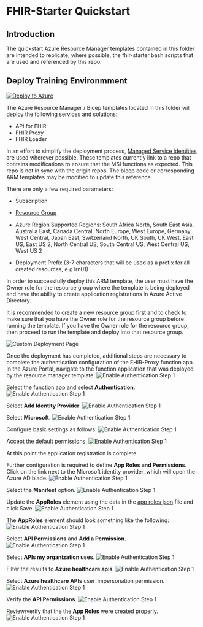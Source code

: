 # FHIR-Starter Quickstart   

## Introduction 

The quickstart Azure Resource Manager templates contained in this folder are intended to replicate, where possible, the fhir-starter bash scripts that are used and referenced by this repo.


## Deploy Training Environmment

[![Deploy to Azure](https://aka.ms/deploytoazurebutton)](https://portal.azure.com/#create/Microsoft.Template/uri/https%3A%2F%2Fraw.githubusercontent.com%2FToddM2%2Ffhir-starter%2Fquickstarts%2Fquickstarts%2Fdeployfhirtrain.json)

The Azure Resource Manager / Bicep templates located in this folder will deploy the following services and solutions:
+ API for FHIR
+ FHIR Proxy
+ FHIR Loader

In an effort to simplify the deployment process, [Managed Service Identities](https://docs.microsoft.com/en-us/azure/active-directory/managed-identities-azure-resources/overview) are used wherever possible. These templates currently link to a repo that contains modifications to ensure that the MSI functions as expected. This repo is not in sync with the origin repos. The bicep code or corresponding ARM templates may be modified to update this reference.

There are only a few required parameters: 
+ Subscription
+ [Resource Group](https://docs.microsoft.com/en-us/azure/azure-resource-manager/management/manage-resource-groups-portal)
+ Azure Region
Supported Regions:
    South Africa North,
    South East Asia,
    Australia East,
    Canada Central,
    North Europe,
    West Europe,
    Germany West Central,
    Japan East,
    Switzerland North,
    UK South,
    UK West,
    East US,
    East US 2,
    North Central US,
    South Central US,
    West Central US,
    West US 2
    
+ Deployment Prefix (3-7 characters that will be used as a prefix for all created resources, e.g lrn01)

In order to successfully deploy this ARM template, the user must have the Owner role for the resource group where the template is being deployed and have the ability to create application registrations in Azure Active Directory. 

It is recommended to create a new resource group first and to check to make sure that you have the Owner role for the resource group before running the template. If you have the Owner role for the resource group, then proceed to run the template and deploy into that resource group.


![Custom Deployment Page](./images/deploytrainenvportal.png)

Once the deployment has completed, additional steps are necessary to complete the authentication configuration of the FHIR-Proxy function app.
In the Azure Portal, navigate to the function application that was deployed by the resource manager template.
![Enable Authentication Step 1](./images/FHIR-PROXY-AUTH1.png)

Select the function app and select **Authentication**.
![Enable Authentication Step 1](./images/FHIR-PROXY-AUTH2.png)

Select **Add Identity Provider**.
![Enable Authentication Step 1](./images/FHIR-PROXY-AUTH3.png)

Select **Microsoft**.
![Enable Authentication Step 1](./images/FHIR-PROXY-AUTH4.png)

Configure basic settings as follows:
![Enable Authentication Step 1](./images/FHIR-PROXY-AUTH5a.png)



Accept the default permissions.
![Enable Authentication Step 1](./images/FHIR-PROXY-AUTH6.png)

At this point the application registration is complete. 

Further configuration is required to define **App Roles and Permissions**. Click on the link next to the Microsoft identity provider, which will open the Azure AD blade.
![Enable Authentication Step 1](./images/FHIR-PROXY-AUTH7.png)

Select the **Manifest** option.
![Enable Authentication Step 1](./images/FHIR-PROXY-AUTH8.png)

Update the **AppRoles** element using the data in the [app roles json](./fhirproxyroles.json) file and click Save.
![Enable Authentication Step 1](./images/FHIR-PROXY-AUTH9.png)

The **AppRoles** element should look something like the following:
![Enable Authentication Step 1](./images/FHIR-PROXY-AUTH10.png)

Select **API Permissions** and **Add a Permission**.
![Enable Authentication Step 1](./images/FHIR-PROXY-AUTH11.png)

Select **APIs my organization uses**.
![Enable Authentication Step 1](./images/FHIR-PROXY-AUTH12.png)

Filter the results to **Azure healthcare apis**.
![Enable Authentication Step 1](./images/FHIR-PROXY-AUTH13.png)

Select **Azure healthcare APIs** user_impersonation permission.
![Enable Authentication Step 1](./images/FHIR-PROXY-AUTH14.png)

Verify the **API Permissions**.
![Enable Authentication Step 1](./images/FHIR-PROXY-AUTH15.png)

Review/verify that the the **App Roles** were created properly.
![Enable Authentication Step 1](./images/FHIR-PROXY-AUTH16.png)
